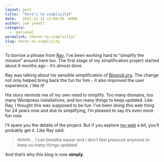 ```yaml
---
layout: post
title:  "here’s to simplicity❗️"
date:   2021-11-12 13:04:26 -0400
author: joe jenett
category:
  -  personal
permalink: /heres-to-simplicity/
slug: heres-to-simplicity
---
```

<p>To borrow a phrase from <a href="https://blogroll.org/keeping-it-simple/" title="Keeping it simple - Blogroll.org">Ray</a>, I’ve been working hard to “simplify the mission” around here too.  The first stage of my simplification project started about 6 months ago - it’s almost done.</p>

<p>Ray was talking about his sensible simplification of <a href="https://blogroll.org/" title="Ye Olde Blogroll">Blogroll.org</a>. The change not only helped bring back the fun for him - it also improved the user experience. I like it!</p>

<p>His story reminds me of my own need to simplify. Too many domains, too many Wordpress installations, and too many things to keep updated. Like Ray, I thought this was supposed to be fun. I’ve been doing this web thing for 24 years now and due to simplifying, I’m pleased to say it’s even more fun now. </p>

<p>I’ll spare you the details of the project. But if you explore <a href="#aka">my web</a> a bit, you’ll probably get it. Like Ray said:</p>

<blockquote><p>Ahhhh… I can breathe easier and I don’t feel pressure anymore to keep so many things updated.</p></blockquote>

<p>And that’s why this blog is now <strong>simply.</strong></p>